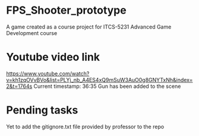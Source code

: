 # FPS_Shooter_prototype
A game created as a course project for ITCS-5231 Advanced Game Development course

# Youtube video link
https://www.youtube.com/watch?v=kh1zqOVvBVo&list=PLYj_nb_A4ES4xQ9mSuW3AuO0g8GNYTxNh&index=2&t=1764s
Current timestamp: 36:35 Gun has been added to the scene

# Pending tasks
Yet to add the gitignore.txt file provided by professor to the repo

